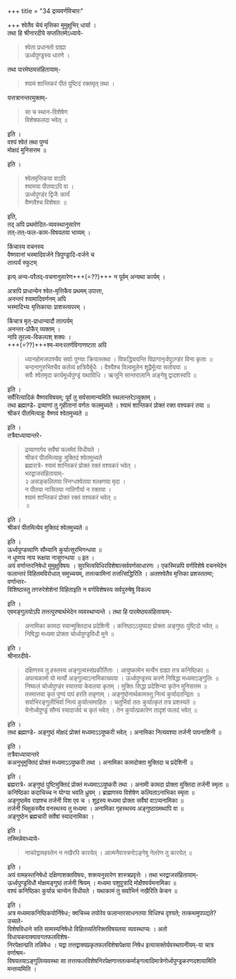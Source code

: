 +++
title = "34 द्रव्यवर्णविचारः"

+++
श्वेतैव चेयं मृत्तिका मुमुक्षुभिर् धार्या ।  
तथा हि श्रीनारदीये सप्ततितमेऽध्याये-  

> श्वेता प्रधानतो ग्राह्या  
ऊर्ध्वपुण्ड्रस्य धारणे ।  

तथा पारमेष्ठ्यसंहितायाम्-  

> श्यामं शान्तिकरं पीतं पुष्टिदं रक्तमृत् तथा ।  

यत्तत्रानन्तरमुक्तम्-  

> सा च स्थान-विशेषेण  
विशेषफलदा भवेत् ॥

इति ।  
वश्यं श्वेतं तथा पुण्यं  
मोक्षदं मुनिसत्तम ॥ 

इति ।  

> श्वेतमृत्तिकया वाऽपि  
श्यामया पीतयाऽपि वा ।  
ऊर्ध्वपुण्डंर द्विजैः कार्यं  
वैष्णवैश्च विशेषतः ॥  

इति,  
तद् अपि प्रथमोदित-व्यवस्थानुसारेण  
तत्-तत्-फल-काम-विषयतया भाव्यम् ।  
  
किंचास्य वचनस्य  
वैष्णवानां भस्मादिवर्जने त्रिपुण्ड्रादि-वर्जने च  
तात्पर्यं स्फुटम् 

इत्य् अन्य-परैतद्-वचनानुसारेण+++(=??)+++ न पूर्वम् अन्यथा कार्यम् ।  

अत्रापि प्राधान्येन श्वेत-मृत्तिकैव प्रथमम् उपात्ता,  
अनन्तरं श्यामादिवर्णनम् अपि  
भस्मादिभ्यः मृत्तिकायाः प्राशस्त्यपरम् । 

किंचात्र मृत्-प्राधान्यादौ तात्पर्यम्  
अनन्तर-प्रोकैर् व्यक्तम् ।   
नापि तुरल्य-विकल्पश् शक्यः ।  
+++(=??)+++श्म-मनःरतर्णविगाणष्टता अपि  


> ध्यानहोमजपाश्चैव सर्वाः पुण्याः क्रियास्तथा । विफद्ध्यियन्ति विप्रागानृःर्वपुऽण्डंर विना कृताः ॥  
चन्दनागुरुभिश्चैव कर्तव्यं क्षत्रियैर्बुधैः । वैश्यैश्च विल्वमूलेन शूद्रैर्मूत्या सतोयया ॥  
सर्वैः श्वेतमृदा कार्यमूर्ध्वपुण्ड्रं यथाविधि । ऋजूनि सान्तरालानि अङ्गेषु द्वादशस्वपि ॥

इति ।  
सर्वैरित्यादिकं वैष्णवविषयम्; पूर्वं तु सर्वसामान्यमिति स्थलान्तरेऽप्युक्तम् ।  
तथा ब्रह्माण्डे- द्रव्याणां तु गृहीतानां वर्णतः फलमुच्यते । श्यामं शान्तिकरं प्रोक्तं रक्त वश्यकरं तया ॥  
श्रीकरं पीतमित्याहुः वैष्णवं श्वेतमुच्यते ॥

इति ।  
तत्रैवाध्यायान्तरे-
> द्रव्याणागेव सर्वेषां फलमेवं विधीयते ।  
श्रीकरं पीतमित्याहुः मुक्तिदं श्वेतमुच्यते  
ब्रह्मरात्रे-
> श्यामं शान्तिकरं प्रोक्तं रक्तं वश्यकरं भवेत् ।  
भरद्वाजसंहितायाम्-  
२ असङ्कलितया स्निग्धश्वेतया श्लक्ष्णया मृदा ।  
न पीतया नासितया नातिगौर्या न रक्तया ।  
श्यामं शान्तिकरं प्रोक्तं रक्तं वश्यकरं भवेत् ॥  
॥

इति ।  
श्रीकरं पीतमित्येव मुक्तिदं श्वेतमुच्यते ॥

इति ।  
ऊर्ध्वपुण्डव्याणि सौम्यानि कुर्यात्सुरभिगन्धया ॥  
न धूप्णय नाय रूक्षया नासुगन्धया ॥ इत ।  
अयं वर्णान्तरनिषेधो मुमुक्षुविषयः । सुरभित्वविधिरविशेषात्सर्ववर्णसाधारणः । एकस्मिन्नपि वर्णविशेषे वचनभेदेन  
फलान्तरं विहितमविरोधात् समुच्चयम्, तत्तत्कामिनां तत्तत्सिद्धिरिति । अतश्श्वेतैव मृत्तिका प्रशस्ततमा; वर्णान्तर-  
विशिष्ठास्तु तगरुरेशेशेनां विहिताइति न वर्णविशेषस्य सर्वपुरुषेषु विकल्प

इति ।  
एवमङ्गुलयोऽपि तत्तत्पुरुषार्थभेदेन व्यवस्थाप्यन्ते । तथा हि पारमेष्ठ्यसंहितायाम्-  

> अनामिका कामदा स्यान्मुक्तिदाच प्रदेशिनी । कनिष्ठाऽऽयुष्यदा प्रोक्ता अङ्गुष्ठः पुष्टिदो भवेत् ॥  
निषिद्धा मध्यमा प्रोक्ता चोर्ध्वपुण्ड्रविधौ मुने ॥

इति ।  
श्रीनारदीये-
> दक्षिणस्य तु हस्तस्य अङ्गुल्यस्संप्रकीर्तिताः । आयुष्कामेन मर्त्येन ग्राह्या तत्र कनिष्ठिका ॥  
अपत्यकामो यो मर्त्यो अङ्गुल्याऽनामिकाख्यया । ऊर्ध्वपुण्ड्रस्य करणे निषिद्धा मध्यमाऽङ्गुलिः ॥  
निष्फलं चोर्ध्वपुण्डंर स्यात्तया केवलया कृतम् । मुक्तिः सिद्धा प्रदेशिन्या कृतेन मुनिसत्तम ॥  
तस्मात्तया कृतं पुण्यं पापं हरति तन्नृणाम् । अङ्गुष्ठेनार्थकामस्तु नित्यं कुर्यादतन्द्रितः ॥  
सर्वाभिरङ्गुलीभिर्वा नित्यं कुर्यात्समाहितः । चतुर्भिर्वा ततः कुर्यात्कृतं तत्र प्रशस्यते ॥  
येनोर्ध्वपुण्ड्रं सौम्यं स्यादार्जवं च कृतं भवेत् । तेन कुर्यात्प्रकारेण तादृशं फलदं भवेत् ॥

इति ।  
तथा ब्रह्माण्डे- अङ्गुष्ठं मोक्षदं प्रोक्तं मध्यमाऽऽयुष्करी भवेत् । अनामिका नित्यवश्या तर्जनी पापनाशिनी ॥

इति ।  
तत्रैवाध्यायान्तरे  
कअनुभूमुक्तिदं प्रोक्तं मध्यमाऽऽयुष्करी तथा । अनामिका कामदोक्ता मुक्तिदा च प्रदेशिनी ॥

इति ।  
ब्रह्मरात्रे- अङ्गुष्ठं पुष्टिमुक्तिदं प्रोक्तं मध्यमाऽऽयुष्करी तथा । अनामी कामदा प्रोक्ता मुक्तिदा तर्जनी स्मृता ॥  
कनिष्ठिका कदाचिच्च न योग्या भवति ध्रुवम् । ब्राह्मणस्य विशेषेण कल्पिताऽनाभिका स्मृता ॥  
अङ्गुष्ठमेव राज्ञश्च तर्जनी विश एव च । शूद्रस्य मध्यमा प्रोक्ता सर्वेषां वाऽप्यनामिका ॥  
तर्जनी भिक्षुकस्यैव वनस्थस्य तु मध्यमा । अनामिका गृहस्थस्य अङ्गुष्ठाग्रमथापि वा ॥  
अङ्गुष्ठेन ब्रह्मचारी सर्वेषां स्यादनामिका ।

इति ।  
तस्मिन्नेवाध्याये-
> नाचरेद्वामहस्तेन न नखैरपि कारयेत् । आत्मनैवास्त्रनोऽङ्गेषु नेतरेण तु कारयेत् ॥

इति ।  
अयं वामहस्तनिषेधो दक्षिणाशक्तविषयः, शक्त्यनुसारेण शास्त्रप्रवृत्तेः । तथा भरद्वाजसंहितायाम्-  
ऊर्ध्वपुण्ड्रविधौ मोक्षमङ्गुष्ठं तर्जनी श्रियम् । मध्यमा पशुपुत्रादि मोक्षैश्वर्यमनामिका ॥  
वश्यं कनिष्ठिका कुर्यान्न चान्येन विधीयते । यथाकामं तु सर्वाभिर्न नखैरिति केचन ॥

इति ।  
अत्र मध्यमाकनिष्ठिकयोर्निषेधः; क्वचिच्च तयोरेव फलान्तरसाधनतया विधिश्च दृश्यते; तत्कथमुपपद्यते? उच्यते-  
विशेषविधाने सति सामस्यनिषेधो विहितव्यतिरिक्तविषयतया व्यवस्थाप्यः । अतो विधायकवाक्यावगतफलविशेष-  
निरपेक्षान्प्रति तन्निषेधः । यद्वा तत्तद्वाक्यप्रकृतफलविशेषापेक्षया निषेध इत्यासक्तेर्यवस्थापनीयम्-या चात्र वर्णाश्रम-  
विषयतयाऽङ्गुलिव्यवस्था सा तत्तत्फलविशेषनिरपेक्षणात्ततत्कर्माङ्गत्वादिमात्रेणोर्ध्वपुण्ड्रकरणदशायामिति मन्तव्यमिति ।